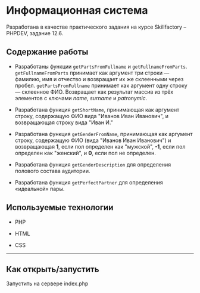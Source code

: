 # Информационная система
Разработана в качестве практического задания на курсе Skillfactory &ndash; PHPDEV, задание 12.6.

## Содержание работы

* Разработаны функции `getPartsFromFullname` и `getFullnameFromParts`. `getFullnameFromParts` принимает как аргумент три строки — фамилию, имя и отчество и возвращает их же склеенными через пробел. `getPartsFromFullname` принимает как аргумент одну строку — склеенное ФИО. Возвращает как результат массив из трёх элементов с ключами *name*, *surname* и *patronymic*.

* Разработана функция `getShortName`, принимающая как аргумент строку, содержащую ФИО вида "Иванов Иван Иванович", и возвращающая строку вида "Иван И."

* Разработана функция `getGenderFromName`, принимающая как аргумент строку, содержащую ФИО (вида "Иванов Иван Иванович") и возвращающая **1**, если пол определен как "мужской", **-1**, если пол определен как "женский", и **0**, если пол не определен. 

* Разработана функция `getGenderDescription` для определения полового состава аудитории.

* Разработана функция `getPerfectPartner` для определения «идеальной» пары.

## Используемые технологии

* PHP

* HTML

* CSS
---
## Как открыть/запустить

Запустить на сервере index.php

